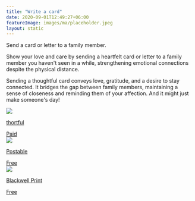 ```yaml
---
title: "Write a card"
date: 2020-09-01T12:49:27+06:00
featureImage: images/ma/placeholder.jpeg
layout: static
---
```


Send a card or letter to a family member.

Show your love and care by sending a heartfelt card or letter to a family member you haven't seen in a while, strengthening emotional connections despite the physical distance.

Sending a thoughtful card conveys love, gratitude, and a desire to stay connected. It bridges the gap between family members, maintaining a sense of closeness and reminding them of your affection. And it might just make someone's day!

<a class="ma-link" href="https://www.thortful.com/"><div class="ma-card ma-card-Community"><div class="ma-icon"><img src ="/images/Icon-pound - community - opacity.svg"/></div><div class="ma-name"><p>thortful</p></div><div class="ma-paid-text"><span>Paid</span></div></div></a><a class="ma-link" href="https://www.postable.com/blog/67-reasons-to-send-a-card/"><div class="ma-card ma-card-Community"><div class="ma-icon"><img src ="/images/Icon-check - community - opacity.svg"/></div><div class="ma-name"><p>Postable</p></div><div class="ma-paid-text"><span>Free</span></div></div></a><a class="ma-link" href="https://www.blackwellprint.co.uk/blog/the-importance-of-greeting-cards/"><div class="ma-card ma-card-Community"><div class="ma-icon"><img src ="/images/Icon-check - community - opacity.svg"/></div><div class="ma-name"><p>Blackwell Print</p></div><div class="ma-paid-text"><span>Free</span></div></div></a>  

<br/><br/>






